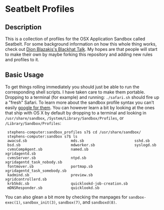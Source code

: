 # Seatbelt Profiles


## Description ##

This is a collection of profiles for the OSX Application 
Sandbox called Seatbelt. For some background information on how
this whole thing works, check out [Dion Blazakis's Blackhat Talk](https://media.blackhat.com/bh-dc-11/Blazakis/BlackHat_DC_2011_Blazakis_Apple_Sandbox-wp.pdf).
My hopes are that people will start to make their own by maybe forking this repository and adding new rules and profiles to it. 

## Basic Usage ##

To get things rolling immediately you should just be able to run the corresponding shell scripts. I have taken care to make them portable. Dropping to a terminal (for example) and running: `./safari.sh` should fire up a "fresh" Safari. 
To learn more about the sandbox profile syntax you can't easily [google for them](http://www.google.com/search?q=version+1+filetype:sb). You can however learn a bit by looking at the ones that ship with OS X by default by dropping to a terminal and
looking in `/usr/share/sandbox`, `/System/Library/Sandbox/Profiles`, or `/Library/Sandbox/Profiles`:

     stephens-computer:sandbox_profiles s7$ cd /usr/share/sandbox/
     stephens-computer:sandbox s7$ ls
     awacsd.sb                    mds.sb                       sshd.sb
     bsd.sb                       mdworker.sb                  syslogd.sb
     cvmsCompAgent.sb             named.sb                     xgridagentd.sb
     cvmsServer.sb                ntpd.sb                      xgridagentd_task_nobody.sb
     fontmover.sb                 portmap.sb                   xgridagentd_task_somebody.sb
     kadmind.sb                   preview.sb                   xgridcontrollerd.sb
     krb5kdc.sb                   quicklookd-job-creation.sb
     mDNSResponder.sb             quicklookd.sb

You can also glean a bit more by checking the manpages for `sandbox-exec(1)`, `sandbox_init(3)`, `sandbox(7)`, and `sandboxd(8)`.


